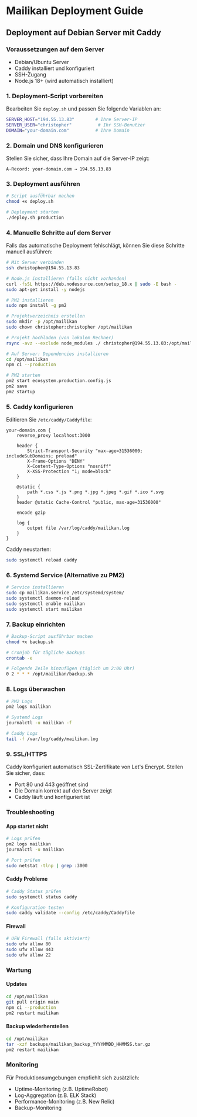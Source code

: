 # Mailikan Deployment Guide

## Deployment auf Debian Server mit Caddy

### Voraussetzungen auf dem Server
- Debian/Ubuntu Server
- Caddy installiert und konfiguriert
- SSH-Zugang
- Node.js 18+ (wird automatisch installiert)

### 1. Deployment-Script vorbereiten

Bearbeiten Sie `deploy.sh` und passen Sie folgende Variablen an:
```bash
SERVER_HOST="194.55.13.83"        # Ihre Server-IP
SERVER_USER="christopher"          # Ihr SSH-Benutzer
DOMAIN="your-domain.com"          # Ihre Domain
```

### 2. Domain und DNS konfigurieren

Stellen Sie sicher, dass Ihre Domain auf die Server-IP zeigt:
```
A-Record: your-domain.com → 194.55.13.83
```

### 3. Deployment ausführen

```bash
# Script ausführbar machen
chmod +x deploy.sh

# Deployment starten
./deploy.sh production
```

### 4. Manuelle Schritte auf dem Server

Falls das automatische Deployment fehlschlägt, können Sie diese Schritte manuell ausführen:

```bash
# Mit Server verbinden
ssh christopher@194.55.13.83

# Node.js installieren (falls nicht vorhanden)
curl -fsSL https://deb.nodesource.com/setup_18.x | sudo -E bash -
sudo apt-get install -y nodejs

# PM2 installieren
sudo npm install -g pm2

# Projektverzeichnis erstellen
sudo mkdir -p /opt/mailikan
sudo chown christopher:christopher /opt/mailikan

# Projekt hochladen (von lokalem Rechner)
rsync -avz --exclude node_modules ./ christopher@194.55.13.83:/opt/mailikan/

# Auf Server: Dependencies installieren
cd /opt/mailikan
npm ci --production

# PM2 starten
pm2 start ecosystem.production.config.js
pm2 save
pm2 startup
```

### 5. Caddy konfigurieren

Editieren Sie `/etc/caddy/Caddyfile`:

```caddy
your-domain.com {
    reverse_proxy localhost:3000
    
    header {
        Strict-Transport-Security "max-age=31536000; includeSubDomains; preload"
        X-Frame-Options "DENY"
        X-Content-Type-Options "nosniff"
        X-XSS-Protection "1; mode=block"
    }
    
    @static {
        path *.css *.js *.png *.jpg *.jpeg *.gif *.ico *.svg
    }
    header @static Cache-Control "public, max-age=31536000"
    
    encode gzip
    
    log {
        output file /var/log/caddy/mailikan.log
    }
}
```

Caddy neustarten:
```bash
sudo systemctl reload caddy
```

### 6. Systemd Service (Alternative zu PM2)

```bash
# Service installieren
sudo cp mailikan.service /etc/systemd/system/
sudo systemctl daemon-reload
sudo systemctl enable mailikan
sudo systemctl start mailikan
```

### 7. Backup einrichten

```bash
# Backup-Script ausführbar machen
chmod +x backup.sh

# Cronjob für tägliche Backups
crontab -e

# Folgende Zeile hinzufügen (täglich um 2:00 Uhr)
0 2 * * * /opt/mailikan/backup.sh
```

### 8. Logs überwachen

```bash
# PM2 Logs
pm2 logs mailikan

# Systemd Logs
journalctl -u mailikan -f

# Caddy Logs
tail -f /var/log/caddy/mailikan.log
```

### 9. SSL/HTTPS

Caddy konfiguriert automatisch SSL-Zertifikate von Let's Encrypt. Stellen Sie sicher, dass:
- Port 80 und 443 geöffnet sind
- Die Domain korrekt auf den Server zeigt
- Caddy läuft und konfiguriert ist

### Troubleshooting

#### App startet nicht
```bash
# Logs prüfen
pm2 logs mailikan
journalctl -u mailikan

# Port prüfen
sudo netstat -tlnp | grep :3000
```

#### Caddy Probleme
```bash
# Caddy Status prüfen
sudo systemctl status caddy

# Konfiguration testen
sudo caddy validate --config /etc/caddy/Caddyfile
```

#### Firewall
```bash
# UFW Firewall (falls aktiviert)
sudo ufw allow 80
sudo ufw allow 443
sudo ufw allow 22
```

### Wartung

#### Updates
```bash
cd /opt/mailikan
git pull origin main
npm ci --production
pm2 restart mailikan
```

#### Backup wiederherstellen
```bash
cd /opt/mailikan
tar -xzf backups/mailikan_backup_YYYYMMDD_HHMMSS.tar.gz
pm2 restart mailikan
```

### Monitoring

Für Produktionsumgebungen empfiehlt sich zusätzlich:
- Uptime-Monitoring (z.B. UptimeRobot)
- Log-Aggregation (z.B. ELK Stack)
- Performance-Monitoring (z.B. New Relic)
- Backup-Monitoring
